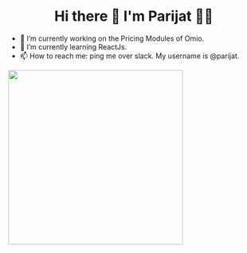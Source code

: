 <h1 align='center'>
  Hi there 👋 I'm Parijat 👨‍💻
</h1>

<p align='center'>
<ul>
    <li>🔭 I’m currently working on the Pricing Modules of Omio.</li>
    <li>🌱 I’m currently learning ReactJs.</li>
    <li>📫 How to reach me: ping me over slack. My username is @parijat.</li>
</ul>
</p>

<p align='center'>

<a href="#"><img src="https://github-readme-stats.vercel.app/api?username=parijatmukherj&show_icons=true&count_private=true&theme=dark" width="350"></a>

</p>

<p align='center'>
<!--START_SECTION:activity-->
</p>
